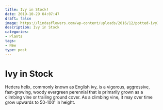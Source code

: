 ```yaml
---
title: Ivy in Stock!
date: 2019-10-29 04:07:47 
draft: false
image: https://lindasflowers.com/wp-content/uploads/2016/12/potted-ivy1.jpg
description: Ivy in Stock
categories:
- Plants
tags:
- New
type: post
---
```


# Ivy in Stock

Hedera helix, commonly known as English ivy, is a vigorous, aggressive, fast-growing, woody evergreen perennial that is primarily grown as a climbing vine or trailing ground cover. As a climbing vine, it may over time grow upwards to 50-100' in height.


